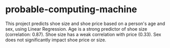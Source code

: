 # probable-computing-machine
This project predicts shoe size and shoe price based on a person's age and sex, using Linear Regression.
Age is a strong predictor of shoe size (correlation: 0.87).
Shoe size has a weak correlation with price (0.33).
Sex does not significantly impact shoe price or size.
